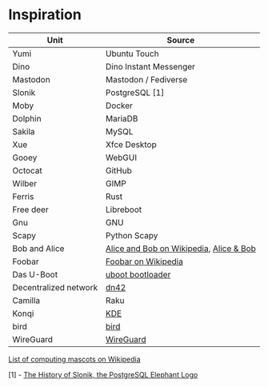 # Inspiration

| Unit | Source |
| --- | --- |
| Yumi | Ubuntu Touch |
| Dino | Dino Instant Messenger |
| Mastodon | Mastodon / Fediverse |
| Slonik | PostgreSQL [1] |
| Moby | Docker |
| Dolphin | MariaDB |
| Sakila | MySQL |
| Xue | Xfce Desktop |
| Gooey | WebGUI |
| Octocat | GitHub |
| Wilber | GIMP |
| Ferris | Rust |
| Free deer | Libreboot |
| Gnu | GNU |
| Scapy | Python Scapy |
| Bob and Alice | [Alice and Bob on Wikipedia](https://en.wikipedia.org/wiki/Alice_and_Bob), [Alice & Bob](http://cryptocouple.com/) |
| Foobar | [Foobar on Wikipedia](https://en.wikipedia.org/wiki/Foobar) |
| Das U-Boot | [uboot bootloader](https://source.denx.de/u-boot/u-boot/) |
| Decentralized network | [dn42](https://dn42.dev/) |
| Camilla | Raku |
| Konqi | [KDE](https://kde.org/) |
| bird | [bird](https://bird.network.cz/) |
| WireGuard | [WireGuard](https://www.wireguard.com/) |

[List of computing mascots on Wikipedia](https://en.wikipedia.org/wiki/List_of_computing_mascots)

[1] - [The History of Slonik, the PostgreSQL Elephant Logo](https://www.vertabelo.com/blog/the-history-of-slonik-the-postgresql-elephant-logo/)
